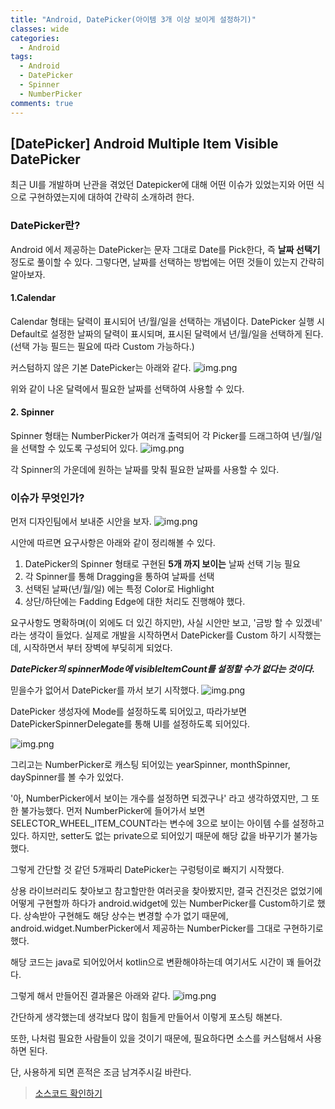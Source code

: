 ```yaml
---
title: "Android, DatePicker(아이템 3개 이상 보이게 설정하기)"
classes: wide
categories:
  - Android
tags:
  - Android
  - DatePicker
  - Spinner
  - NumberPicker
comments: true
---
```



## [DatePicker] Android Multiple Item Visible DatePicker 
최근 UI를 개발하며 난관을 겪었던 Datepicker에 대해 어떤 이슈가 있었는지와 어떤 식으로 구현하였는지에 대하여 간략히 소개하려 한다.

### DatePicker란?
Android 에서 제공하는 DatePicker는 문자 그대로 Date를 Pick한다, 즉 **날짜 선택기** 정도로 풀이할 수 있다. 
그렇다면, 날짜를 선택하는 방법에는 어떤 것들이 있는지 간략히 알아보자.

#### 1.Calendar
Calendar 형태는 달력이 표시되어 년/월/일을 선택하는 개념이다. 
DatePicker 실행 시 Default로 설정한 날짜의 달력이 표시되며, 표시된 달력에서 년/월/일을 선택하게 된다.(선택 가능 필드는 필요에 따라 Custom 가능하다.)

커스텀하지 않은 기본 DatePicker는 아래와 같다.
![img.png](https://github.com/bcchoi0202/bblog/blob/main/assets/posts/datepicker/datepicker.png?raw=true)


위와 같이 나온 달력에서 필요한 날짜를 선택하여 사용할 수 있다.

#### 2. Spinner
Spinner 형태는 NumberPicker가 여러개 출력되어 각 Picker를 드래그하여 년/월/일을 선택할 수 있도록 구성되어 있다.
![img.png](https://github.com/bcchoi0202/bblog/blob/main/assets/posts/datepicker/datepicker_spinner.png?raw=true)

각 Spinner의 가운데에 원하는 날짜를 맞춰 필요한 날짜를 사용할 수 있다.

### 이슈가 무엇인가?
먼저 디자인팀에서 보내준 시안을 보자.
![img.png](https://github.com/bcchoi0202/bblog/blob/main/assets/posts/datepicker/damoum_datepicker.png?raw=true)

시안에 따르면 요구사항은 아래와 같이 정리해볼 수 있다. 
1. DatePicker의 Spinner 형태로 구현된 **5개 까지 보이는** 날짜 선택 기능 필요
2. 각 Spinner를 통해 Dragging을 통하여 날짜를 선택
3. 선택된 날짜(년/월/일) 에는 특정 Color로 Highlight
4. 상단/하단에는 Fadding Edge에 대한 처리도 진행해야 했다.

요구사항도 명확하며(이 외에도 더 있긴 하지만), 사실 시안만 보고, '금방 할 수 있겠네' 라는 생각이 들었다.
실제로 개발을 시작하면서 DatePicker를 Custom 하기 시작했는데, 시작하면서 부터 장벽에 부딪히게 되었다.

***DatePicker의 spinnerMode에 visibleItemCount를 설정할 수가 없다는 것이다.***

믿을수가 없어서 DatePicker를 까서 보기 시작했다.
![img.png](https://github.com/bcchoi0202/bblog/blob/main/assets/posts/datepicker/inner_datepicker.png?raw=true)

DatePicker 생성자에 Mode를 설정하도록 되어있고, 따라가보면 DatePickerSpinnerDelegate를 통해 UI를 설정하도록 되어있다.

![img.png](https://github.com/bcchoi0202/bblog/blob/main/assets/posts/datepicker/inner_datepicker_spinner.png?raw=true)

그리고는 NumberPicker로 캐스팅 되어있는 yearSpinner, monthSpinner, daySpinner를 볼 수가 있었다.

'아, NumberPicker에서 보이는 개수를 설정하면 되겠구나' 라고 생각하였지만, 그 또한 불가능했다.
먼저 NumberPicker에 들어가서 보면 SELECTOR_WHEEL_ITEM_COUNT라는 변수에 3으로 보이는 아이템 수를 설정하고 있다.
하지만, setter도 없는 private으로 되어있기 때문에 해당 값을 바꾸기가 불가능했다.

그렇게 간단할 것 같던 5개짜리 DatePicker는 구렁텅이로 빠지기 시작했다. 

상용 라이브러리도 찾아보고 참고할만한 여러곳을 찾아봤지만, 결국 건진것은 없었기에 어떻게 구현할까 하다가 android.widget에 있는 NumberPicker를 Custom하기로 했다.
상속받아 구현해도 해당 상수는 변경할 수가 없기 때문에, android.widget.NumberPicker에서 제공하는 NumberPicker를 그대로 구현하기로 했다.

해당 코드는 java로 되어있어서 kotlin으로 변환해야하는데 여기서도 시간이 꽤 들어갔다. 

그렇게 해서 만들어진 결과물은 아래와 같다.
![img.png](https://github.com/bcchoi0202/bblog/blob/main/assets/posts/datepicker/real_datepicker.png?raw=true)

간단하게 생각했는데 생각보다 많이 힘들게 만들어서 이렇게 포스팅 해본다.

또한, 나처럼 필요한 사람들이 있을 것이기 때문에, 필요하다면 소스를 커스텀해서 사용하면 된다.

단, 사용하게 되면 흔적은 조금 남겨주시길 바란다.

> [소스코드 확인하기](https://github.com/bcchoi0202/bblog/blob/main/assets/posts/datepicker/WheelSpinner.kt)
